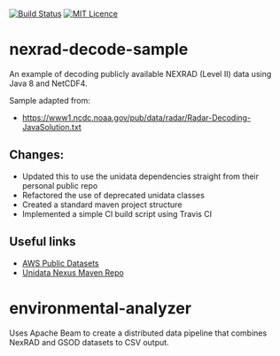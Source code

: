 [![Build Status](https://travis-ci.org/SuperEvenSteven/environmental-analyzer.svg?branch=master)](https://travis-ci.org/SuperEvenSteven/environmental-analyzer) [![MIT Licence](https://badges.frapsoft.com/os/mit/mit.svg?v=103)](https://opensource.org/licenses/mit-license.php)

# nexrad-decode-sample
An example of decoding publicly available NEXRAD (Level II) data using Java 8 and NetCDF4. 

Sample adapted from:
* https://www1.ncdc.noaa.gov/pub/data/radar/Radar-Decoding-JavaSolution.txt

## Changes: 
- Updated this to use the unidata dependencies straight from their personal public repo 
- Refactored the use of deprecated unidata classes
- Created a standard maven project structure 
- Implemented a simple CI build script using Travis CI

## Useful links
- [AWS Public Datasets](https://aws.amazon.com/public-datasets/nexrad/)
- [Unidata Nexus Maven Repo](https://artifacts.unidata.ucar.edu/)

# environmental-analyzer
Uses Apache Beam to create a distributed data pipeline that combines NexRAD and GSOD datasets to CSV output.
